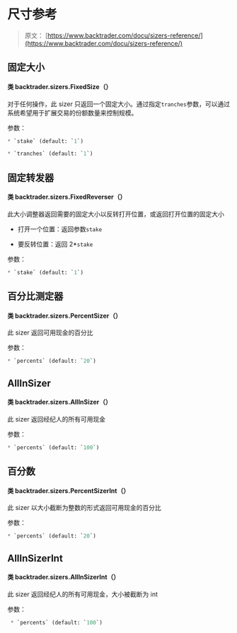 # 尺寸参考

> 原文： [https://www.backtrader.com/docu/sizers-reference/](https://www.backtrader.com/docu/sizers-reference/)

## 固定大小

#### 类 backtrader.sizers.FixedSize（）

对于任何操作，此 sizer 只返回一个固定大小。通过指定`tranches`参数，可以通过系统希望用于扩展交易的份额数量来控制规模。

参数：

```py
* `stake` (default: `1`)

* `tranches` (default: `1`) 
```

## 固定转发器

#### 类 backtrader.sizers.FixedReverser（）

此大小调整器返回需要的固定大小以反转打开位置，或返回打开位置的固定大小

*   打开一个位置：返回参数`stake`

*   要反转位置：返回 2*`stake`

参数：

```py
* `stake` (default: `1`) 
```

## 百分比测定器

#### 类 backtrader.sizers.PercentSizer（）

此 sizer 返回可用现金的百分比

参数：

```py
* `percents` (default: `20`) 
```

## AllInSizer

#### 类 backtrader.sizers.AllInSizer（）

此 sizer 返回经纪人的所有可用现金

参数：

```py
* `percents` (default: `100`) 
```

## 百分数

#### 类 backtrader.sizers.PercentSizerInt（）

此 sizer 以大小截断为整数的形式返回可用现金的百分比

参数：

```py
* `percents` (default: `20`) 
```

## AllInSizerInt

#### 类 backtrader.sizers.AllInSizerInt（）

此 sizer 返回经纪人的所有可用现金，大小被截断为 int

参数：

```py
 * `percents` (default: `100`) 
```